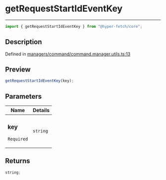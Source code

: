 # getRequestStartIdEventKey

<div class="api-docs__separator">

---

</div><div class="api-docs__import">

```ts
import { getRequestStartIdEventKey } from "@hyper-fetch/core";
```

</div><div class="api-docs__section">

## Description

</div><div class="api-docs__description"><span class="api-docs__do-not-parse">

</span></div><p class="api-docs__definition">

Defined in
[managers/command/command.manager.utils.ts:13](https://github.com/BetterTyped/hyper-fetch/blob/3fe127e9/packages/core/src/managers/command/command.manager.utils.ts#L13)

</p><div class="api-docs__section">

## Preview

</div><div class="api-docs__preview fn">

```ts
getRequestStartIdEventKey(key);
```

</div><div class="api-docs__section">

## Parameters

</div>
<div class="api-docs__parameters">
<table>
<thead><tr><th>Name</th><th>Details</th></tr></thead>
<tbody><tr param-data="key"><td class="api-docs__param-name required">

### key

`Required`

</td><td class="api-docs__param-type">

`string`

</td></tr></tbody></table></div><div class="api-docs__section">

## Returns

</div><div class="api-docs__returns">

```ts
string;
```

</div>
